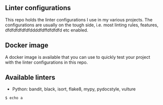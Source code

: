 ## Linter configurations

This repo holds the linter configurations I use in my various projects. The
configurations are usually on the tough side, i.e. most linting rules, features, dfdfdfdfdfdfddddfdffdfdfdfd
etc enabled.

## Docker image

A docker image is available that you can use to quickly test your project with
the linter configurations in this repo.

## Available linters

- Python: bandit, black, isort, flake8, mypy, pydocstyle, vulture
```sh
$ echo a
```
